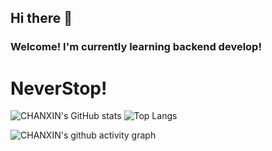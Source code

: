 ## Hi there 👋

### Welcome! I'm currently learning backend develop! 

# NeverStop!
![CHANXIN's GitHub stats](https://github-readme-stats.vercel.app/api?username=CHANXINx)  ![Top Langs](https://github-readme-stats.vercel.app/api/top-langs/?username=CHANXINx)



![CHANXIN's github activity graph](https://github-readme-activity-graph.vercel.app/graph?username=CHANXINx&theme=react)



<!--
**CHANXINx/CHANXINx** is a ✨ _special_ ✨ repository because its `README.md` (this file) appears on your GitHub profile.

Here are some ideas to get you started:

- 🔭 I’m currently working on ...
- 🌱 I’m currently learning ...
- 👯 I’m looking to collaborate on ...
- 🤔 I’m looking for help with ...
- 💬 Ask me about ...
- 📫 How to reach me: ...
- 😄 Pronouns: ...
- ⚡ Fun fact: ...
-->
